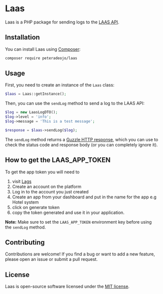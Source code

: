# Laas

Laas is a PHP package for sending logs to the [LAAS API](https://laas-api-nest.onrender.com/).

## Installation

You can install Laas using [Composer](https://getcomposer.org/):

```bash
composer require peteradeojo/laas
```

## Usage

First, you need to create an instance of the `Laas` class:

```php
$laas = Laas::getInstance();
```

Then, you can use the `sendLog` method to send a log to the LAAS API:

```php
$log = new LaasLogDTO();
$log->level = 'info';
$log->message = 'This is a test message';

$response = $laas->sendLog($log);
```

The `sendLog` method returns a [Guzzle HTTP response](https://docs.guzzlephp.org/en/stable/psr7.html#responses), which you can use to check the status code and response body (or you can completely ignore it).
## How to get the LAAS_APP_TOKEN
To get the app token you will need to
1. visit <a href="https://lags.vercel.app/">Lags</a>
2. Create an account on the platform
3. Log in to the account you just created
4. Create an app from your dashboard and put in the name for the app e.g Hotel system
5. click on generate token
6. copy the token generated and use it in your application.

**Note:** Make sure to set the `LAAS_APP_TOKEN` environment key before using the `sendLog` method.

## Contributing

Contributions are welcome! If you find a bug or want to add a new feature, please open an issue or submit a pull request.

## License

Laas is open-source software licensed under the [MIT license](https://opensource.org/licenses/MIT).
